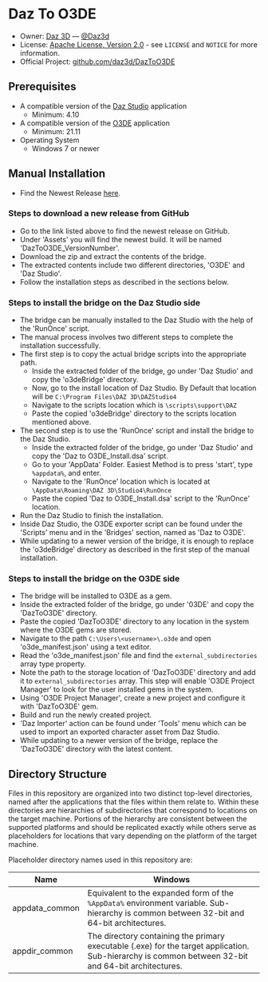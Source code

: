 # Daz To O3DE
* Owner: [Daz 3D][OwnerURL] — [@Daz3d][TwitterURL]
* License: [Apache License, Version 2.0][LicenseURL] - see ``LICENSE`` and ``NOTICE`` for more information.
* Official Project: [github.com/daz3d/DazToO3DE][RepositoryURL]

## Prerequisites
* A compatible version of the [Daz Studio][DazStudioURL] application
  * Minimum: 4.10
* A compatible version of the [O3DE][O3deURL] application
  * Minimum: 21.11
* Operating System
  * Windows 7 or newer

## Manual Installation
* Find the Newest Release [here][ReleasesURL].
 ### Steps to download a new release from GitHub
 * Go to the link listed above to find the newest release on GitHub.
 * Under 'Assets' you will find the newest build. It will be named 'DazToO3DE_VersionNumber'.
 * Download the zip and extract the contents of the bridge.
 * The extracted contents include two different directories, 'O3DE' and 'Daz Studio'.
 * Follow the installation steps as described in the sections below.

### Steps to install the bridge on the Daz Studio side
* The bridge can be manually installed to the Daz Studio with the help of the 'RunOnce' script.
* The manual process involves two different steps to complete the installation successfully.
* The first step is to copy the actual bridge scripts into the appropriate path.
  * Inside the extracted folder of the bridge, go under 'Daz Studio' and copy the 'o3deBridge' directory.
  * Now, go to the install location of Daz Studio. By Default that location will be ``C:\Program Files\DAZ 3D\DAZStudio4``
  * Navigate to the scripts location which is ``\scripts\support\DAZ``
  * Paste the copied 'o3deBridge' directory to the scripts location mentioned above.
* The second step is to use the 'RunOnce' script and install the bridge to the Daz Studio.
  * Inside the extracted folder of the bridge, go under 'Daz Studio' and copy the 'Daz to O3DE_Install.dsa' script.
  * Go to your 'AppData' Folder. Easiest Method is to press 'start', type ``%appdata%``, and enter.
  * Navigate to the 'RunOnce' location which is located at ``\AppData\Roaming\DAZ 3D\Studio4\RunOnce``
  * Paste the copied 'Daz to O3DE_Install.dsa' script to the 'RunOnce' location.
* Run the Daz Studio to finish the installation.
* Inside Daz Studio, the O3DE exporter script can be found under the 'Scripts' menu and in the 'Bridges' section, named as 'Daz to O3DE'.
* While updating to a newer version of the bridge, it is enough to replace the 'o3deBridge' directory as described in the first step of the manual installation.

### Steps to install the bridge on the O3DE side
* The bridge will be installed to O3DE as a gem.
* Inside the extracted folder of the bridge, go under '03DE' and copy the 'DazToO3DE' directory.
* Paste the copied 'DazToO3DE' directory to any location in the system where the O3DE gems are stored.
* Navigate to the path ``C:\Users\<username>\.o3de`` and open 'o3de_manifest.json' using a text editor.
* Read the 'o3de_manifest.json' file and find the ``external_subdirectories`` array type property.
* Note the path to the storage location of 'DazToO3DE' directory and add it to ``external_subdirectories`` array. This step will enable 'O3DE Project Manager' to look for the user installed gems in the system.
* Using 'O3DE Project Manager', create a new project and configure it with 'DazToO3DE' gem.
* Build and run the newly created project.
* 'Daz Importer' action can be found under 'Tools' menu which can be used to import an exported character asset from Daz Studio.
* While updating to a newer version of the bridge, replace the 'DazToO3DE' directory with the latest content.

## Directory Structure
Files in this repository are organized into two distinct top-level directories, named after the applications that the files within them relate to. Within these directories are hierarchies of subdirectories that correspond to locations on the target machine. Portions of the hierarchy are consistent between the supported platforms and should be replicated exactly while others serve as placeholders for locations that vary depending on the platform of the target machine.

Placeholder directory names used in this repository are:

Name  | Windows
------------- | -------------
appdata_common  | Equivalent to the expanded form of the `%AppData%` environment variable.  Sub-hierarchy is common between 32-bit and 64-bit architectures.
appdir_common  | The directory containing the primary executable (.exe) for the target application.  Sub-hierarchy is common between 32-bit and 64-bit architectures.

[OwnerURL]: https://www.daz3d.com
[TwitterURL]: https://twitter.com/Daz3d
[LicenseURL]: http://www.apache.org/licenses/LICENSE-2.0
[RepositoryURL]: https://github.com/daz3d/DazToO3DE
[DazStudioURL]: https://www.daz3d.com/get_studio
[O3deURL]: https://o3de.org/download
[ReleasesURL]: https://github.com/daz3d/DazToO3DE/releases
